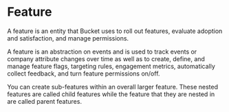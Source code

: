 # Feature

A feature is an entity that Bucket uses to roll out features, evaluate adoption and satisfaction, and manage permissions.

A feature is an abstraction on events and is used to track events or company attribute changes over time as well as to create, define, and manage feature flags, targeting rules, engagement metrics, automatically collect feedback, and turn feature permissions on/off.

You can create sub-features within an overall larger feature. These nested features are called child features while the feature that they are nested in are called parent features.
